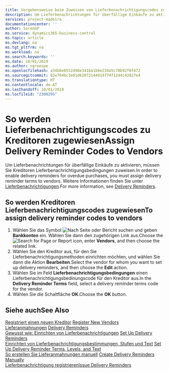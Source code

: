 ```yaml
---
title: Vorgehensweise beim Zuweisen von Lieferbenachrichtigungscodes zu Kreditoren
description: Um Lieferbenachrichtungen für überfällige Einkäufe zu aktivieren, müssen Sie Kreditoren Lieferbenachrichtigungsbedingungen zuweisen.
services: project-madeira
documentationcenter: ''
author: SorenGP
ms.service: dynamics365-business-central
ms.topic: article
ms.devlang: na
ms.tgt_pltfrm: na
ms.workload: na
ms.search.keywords: ''
ms.date: 10/01/2019
ms.author: sgroespe
ms.openlocfilehash: a34b6e8552d98e341ba1b8e234a5c70b92f0f472
ms.sourcegitcommit: 02e704bc3e01d62072144919774f1244c42827e4
ms.translationtype: HT
ms.contentlocale: de-AT
ms.lasthandoff: 10/01/2019
ms.locfileid: "2300295"
---
```

# <a name="assign-delivery-reminder-codes-to-vendors"></a><span data-ttu-id="88ef4-103">So werden Lieferbenachrichtigungscodes zu Kreditoren zugewiesen</span><span class="sxs-lookup"><span data-stu-id="88ef4-103">Assign Delivery Reminder Codes to Vendors</span></span>
<span data-ttu-id="88ef4-104">Um Lieferbenachrichtungen für überfällige Einkäufe zu aktivieren, müssen Sie Kreditoren Lieferbenachrichtigungsbedingungen zuweisen.</span><span class="sxs-lookup"><span data-stu-id="88ef4-104">In order to enable delivery reminders for overdue purchases, you must assign delivery reminder terms to vendors.</span></span> <span data-ttu-id="88ef4-105">Weitere Informationen finden Sie unter [Lieferbenachrichtigungen](delivery-reminders.md).</span><span class="sxs-lookup"><span data-stu-id="88ef4-105">For more information, see [Delivery Reminders](delivery-reminders.md).</span></span>  

## <a name="to-assign-delivery-reminder-codes-to-vendors"></a><span data-ttu-id="88ef4-106">So werden Kreditoren Lieferbenachrichtigungscodes zugewiesen</span><span class="sxs-lookup"><span data-stu-id="88ef4-106">To assign delivery reminder codes to vendors</span></span>  

1.  <span data-ttu-id="88ef4-107">Wählen Sie das Symbol ![Nach Seite oder Bericht suchen](../../media/ui-search/search_small.png "Nach Seite oder Bericht suchen") und geben **Bankkonten** ein. Wählen Sie dann den zugehörigen Link aus.</span><span class="sxs-lookup"><span data-stu-id="88ef4-107">Choose the ![Search for Page or Report](../../media/ui-search/search_small.png "Search for Page or Report icon") icon, enter **Vendors**, and then choose the related link.</span></span>  
2.  <span data-ttu-id="88ef4-108">Wählen Sie den Kreditor aus, für den Sie Lieferbenachrichtigungsmethoden einrichten möchten, und wählen Sie dann die Aktion **Bearbeiten**.</span><span class="sxs-lookup"><span data-stu-id="88ef4-108">Select the vendor for whom you want to set up delivery reminders, and then choose the **Edit** action.</span></span>  
3.  <span data-ttu-id="88ef4-109">Wählen Sie im Feld **Lieferbenachrichtigungsbedingungen** einen Lieferbenachrichtigungsbedinungscode für den Kreditor aus.</span><span class="sxs-lookup"><span data-stu-id="88ef4-109">In the **Delivery Reminder Terms** field, select a delivery reminder terms code for the vendor.</span></span>  
4.  <span data-ttu-id="88ef4-110">Wählen Sie die Schaltfläche **OK**.</span><span class="sxs-lookup"><span data-stu-id="88ef4-110">Choose the **OK** button.</span></span>  

## <a name="see-also"></a><span data-ttu-id="88ef4-111">Siehe auch</span><span class="sxs-lookup"><span data-stu-id="88ef4-111">See Also</span></span>  
 <span data-ttu-id="88ef4-112">[Registriert einen neuen Kreditor](../../purchasing-how-register-new-vendors.md) </span><span class="sxs-lookup"><span data-stu-id="88ef4-112">[Register New Vendors](../../purchasing-how-register-new-vendors.md) </span></span>  
 <span data-ttu-id="88ef4-113">[Lieferanmahnungen](delivery-reminders.md) </span><span class="sxs-lookup"><span data-stu-id="88ef4-113">[Delivery Reminders](delivery-reminders.md) </span></span>  
 <span data-ttu-id="88ef4-114">[Gewusst wie: Einrichten von Lieferbenachrichtigungen](how-to-set-up-delivery-reminders.md) </span><span class="sxs-lookup"><span data-stu-id="88ef4-114">[Set Up Delivery Reminders](how-to-set-up-delivery-reminders.md) </span></span>  
 <span data-ttu-id="88ef4-115">[Einrichten von Lieferbenachrichtigungsbestimmungen, Stufen und Text](how-to-set-up-delivery-reminder-terms-levels-and-text.md) </span><span class="sxs-lookup"><span data-stu-id="88ef4-115">[Set Up Delivery Reminder Terms, Levels, and Text](how-to-set-up-delivery-reminder-terms-levels-and-text.md) </span></span>  
 <span data-ttu-id="88ef4-116">[So erstellen Sie Lieferanmahnungen manuell](how-to-create-delivery-reminders-manually.md) </span><span class="sxs-lookup"><span data-stu-id="88ef4-116">[Create Delivery Reminders Manually](how-to-create-delivery-reminders-manually.md) </span></span>  
 [<span data-ttu-id="88ef4-117">Lieferbenachrichtigung registrieren</span><span class="sxs-lookup"><span data-stu-id="88ef4-117">Issue Delivery Reminders</span></span>](how-to-issue-delivery-reminders.md)
